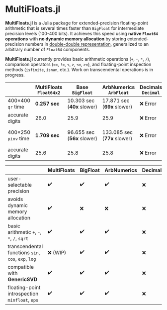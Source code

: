 # MultiFloats.jl

**MultiFloats.jl** is a Julia package for extended-precision floating-point arithmetic that is several times faster than `BigFloat` for intermediate precision levels (100-400 bits). It achieves this speed using **native `Float64` operations** with **no dynamic memory allocation** by storing extended-precision numbers in [double-double representation](https://en.wikipedia.org/wiki/Quadruple-precision_floating-point_format#Double-double_arithmetic), generalized to an arbitrary number of `Float64` components.

**MultiFloats.jl** currently provides basic arithmetic operations (`+`, `-`, `*`, `/`), comparison operators (`==`, `!=`, `<`, `>`, `<=`, `>=`), and floating-point inspection methods (`isfinite`, `isnan`, etc.). Work on transcendental operations is in progress.


|                 | MultiFloats `Float64x2` | Base `BigFloat`        | ArbNumerics `ArbFloat`  | Decimals `Decimal` | DecFP `Dec128`        | DoubleFloats `Double64` | Quadmath `Float128`   |
|-----------------|---------------------------|--------------------------|---------------------------|----------------------|-------------------------|---------------------------|-------------------------|
| 400×400 `qr`&nbsp;time  | **0.257 sec**                 | 10.303 sec (**40x**&nbsp;slower) | 17.871 sec (**69x**&nbsp;slower)  | ❌ Error              | 9.448 sec (**36x**&nbsp;slower) | 0.535 sec (**2x**&nbsp;slower)    | 2.403 sec (**9x**&nbsp;slower)  |
| accurate digits | 26.0                      | 25.9                     | 25.9                      | ❌ Error              | 27.6                    | 26.1                      | 28.1                    |
| 400×250 `pinv`&nbsp;time  | **1.709 sec**                 | 96.655 sec (**56x**&nbsp;slower) | 133.085 sec (**77x**&nbsp;slower) | ❌ Error              | ❌ Error                 | 3.668 sec (**2x**&nbsp;slower)    | 15.576 sec (**9x**&nbsp;slower) |
| accurate digits | 25.6                      | 25.8                     | 25.8                      | ❌ Error              | ❌ Error                 | 25.4                      | 27.9                    |


|                                                        | MultiFloats | BigFloat | ArbNumerics | Decimals | DecFP | DoubleFloats | Quadmath |
|--------------------------------------------------------|-------------|----------|-------------|----------|-------|--------------|----------|
| user-selectable precision                              | ✔️          | ✔️      | ✔️          | ❌       | ❌    | ❌          | ❌       |
| avoids dynamic memory allocation                       | ✔️          | ❌      | ❌          | ❌       | ✔️    | ⚠️          | ✔️       |
| basic arithmetic `+`, `-`, `*`, `/`, `sqrt`            | ✔️          | ✔️      | ✔️          | ❌       | ✔️    | ✔️          | ✔️       |
| transcendental functions `sin`, `cos`, `exp`, `log`    | ❌ (WIP)    | ✔️      | ✔️          | ❌       | ✔️    | ✔️          | ✔️       |
| compatible with **GenericSVD**                         | ✔️          | ✔️      | ✔️          | ❌       | ❌    | ✔️          | ✔️       |
| floating-point introspection `minfloat`, `eps`         | ✔️          | ✔️      | ✔️          | ❌       | ✔️    | ✔️          | ✔️       |

